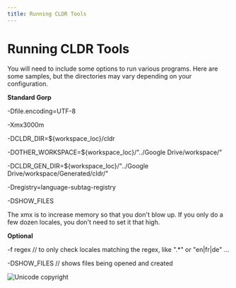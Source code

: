 ```yaml
---
title: Running CLDR Tools
---
```


# Running CLDR Tools

You will need to include some options to run various programs. Here are some samples, but the directories may vary depending on your configuration.

**Standard Gorp**

\-Dfile.encoding\=UTF\-8

\-Xmx3000m

\-DCLDR\_DIR\=${workspace\_loc}/cldr

\-DOTHER\_WORKSPACE\=${workspace\_loc}/"../Google Drive/workspace/"

\-DCLDR\_GEN\_DIR\=${workspace\_loc}/"../Google Drive/workspace/Generated/cldr/"

\-Dregistry\=language\-subtag\-registry

\-DSHOW\_FILES 

The xmx is to increase memory so that you don't blow up. If you only do a few dozen locales, you don't need to set it that high.

**Optional**

\-f regex // to only check locales matching the regex, like ".\*" or "en\|fr\|de" ...

\-DSHOW\_FILES // shows files being opened and created


![Unicode copyright](https://www.unicode.org/img/hb_notice.gif)
